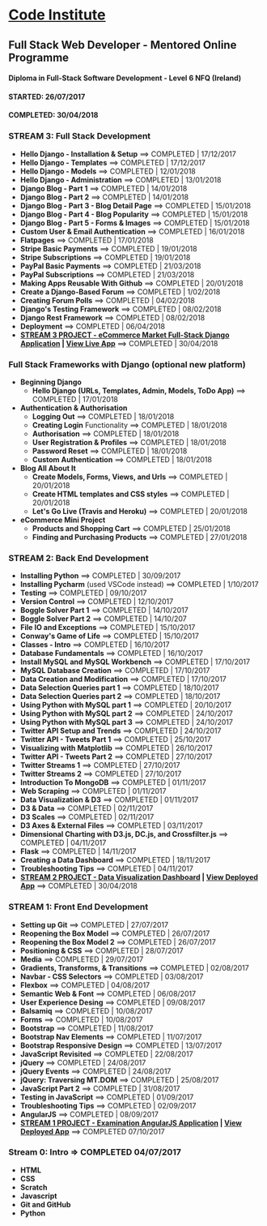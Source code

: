 # [Code Institute](https://www.codeinstitute.net/ "Visit Code Institute")

## Full Stack Web Developer - Mentored Online Programme
#### Diploma in Full-Stack Software Development - Level 6 NFQ (Ireland)
#### STARTED: 26/07/2017
#### COMPLETED: 30/04/2018

### **STREAM 3: Full Stack Development**
- **Hello Django - Installation & Setup** ==> COMPLETED | 17/12/2017
- **Hello Django - Templates** ==> COMPLETED | 17/12/2017
- **Hello Django - Models** ==> COMPLETED | 12/01/2018
- **Hello Django - Administration** ==> COMPLETED | 13/01/2018
- **Django Blog - Part 1** ==> COMPLETED | 14/01/2018
- **Django Blog - Part 2** ==> COMPLETED | 14/01/2018
- **Django Blog - Part 3 - Blog Detail Page** ==> COMPLETED | 15/01/2018
- **Django Blog - Part 4 - Blog Popularity** ==> COMPLETED | 15/01/2018
- **Django Blog - Part 5 - Forms & Images** ==> COMPLETED | 15/01/2018
- **Custom User & Email Authentication** ==> COMPLETED | 16/01/2018
- **Flatpages** ==> COMPLETED | 17/01/2018
- **Stripe Basic Payments** ==> COMPLETED | 19/01/2018
- **Stripe Subscriptions** ==> COMPLETED | 19/01/2018
- **PayPal Basic Payments** ==> COMPLETED | 21/03/2018
- **PayPal Subscriptions** ==> COMPLETED | 21/03/2018
- **Making Apps Reusable With Github** ==> COMPLETED | 20/01/2018
- **Create a Django-Based Forum** ==> COMPLETED | 1/02/2018
- **Creating Forum Polls** ==> COMPLETED | 04/02/2018
- **Django's Testing Framework** ==> COMPLETED | 08/02/2018
- **Django Rest Framework** ==> COMPLETED | 08/02/2018
- **Deployment** ==> COMPLETED | 06/04/2018
- **[STREAM 3 PROJECT - eCommerce Market Full-Stack Django Application](https://github.com/sebam2k4/RTarchViz) | [View Live App](http://rtarchviz.herokuapp.com/)** ==> COMPLETED | 30/04/2018


### **Full Stack Frameworks with Django** (optional new platform)
- **Beginning Django**
  - **Hello Django (URLs, Templates, Admin, Models, ToDo App)** ==> COMPLETED | 17/01/2018
- **Authentication & Authorisation** 
  - **Logging Out** ==> COMPLETED | 18/01/2018
  - **Creating Login** Functionality ==> COMPLETED | 18/01/2018
  - **Authorisation** ==> COMPLETED | 18/01/2018
  - **User Registration & Profiles** ==> COMPLETED | 18/01/2018
  - **Password Reset** ==> COMPLETED | 18/01/2018
  - **Custom Authentication** ==> COMPLETED | 18/01/2018
- **Blog All About It**
  - **Create Models, Forms, Views, and Urls** ==> COMPLETED | 20/01/2018
  - **Create HTML templates and CSS styles** ==> COMPLETED | 20/01/2018
  - **Let's Go Live (Travis and Heroku)** ==> COMPLETED | 20/01/2018
- **eCommerce Mini Project**
  - **Products and Shopping Cart** ==> COMPLETED | 25/01/2018
  - **Finding and Purchasing Products** ==> COMPLETED | 27/01/2018


### **STREAM 2: Back End Development**
- **Installing Python** ==> COMPLETED | 30/09/2017
- **Installing Pycharm** (used VSCode instead) ==> COMPLETED | 1/10/2017
- **Testing** ==> COMPLETED | 09/10/2017
- **Version Control** ==> COMPLETED | 12/10/2017
- **Boggle Solver Part 1** ==> COMPLETED | 14/10/2017
- **Boggle Solver Part 2** ==> COMPLETED | 14/10/207
- **File IO and Exceptions** ==> COMPLETED | 15/10/2017
- **Conway's Game of Life** ==> COMPLETED | 15/10/2017
- **Classes - Intro** ==> COMPLETED | 16/10/2017
- **Database Fundamentals** ==> COMPLETED | 16/10/2017
- **Install MySQL and MySQL Workbench** ==> COMPLETED | 17/10/2017
- **MySQL Database Creation** ==> COMPLETED | 17/10/2017
- **Data Creation and Modification** ==> COMPLETED | 17/10/2017
- **Data Selection Queries part 1** ==> COMPLETED | 18/10/2017
- **Data Selection Queries part 2** ==> COMPLETED | 18/10/2017
- **Using Python with MySQL part 1** ==> COMPLETED | 20/10/2017
- **Using Python with MySQL part 2** ==> COMPLETED | 24/10/2017
- **Using Python with MySQL part 3** ==> COMPLETED | 24/10/2017
- **Twitter API Setup and Trends** ==> COMPLETED | 24/10/2017
- **Twitter API - Tweets Part 1** ==> COMPLETED | 25/10/2017
- **Visualizing with Matplotlib** ==> COMPLETED | 26/10/2017
- **Twitter API - Tweets Part 2** ==> COMPLETED | 27/10/2017
- **Twitter Streams 1** ==> COMPLETED | 27/10/2017
- **Twitter Streams 2** ==> COMPLETED | 27/10/2017
- **Introduction To MongoDB** ==> COMPLETED | 01/11/2017
- **Web Scraping** ==> COMPLETED | 01/11/2017
- **Data Visualization & D3** ==> COMPLETED | 01/11/2017
- **D3 & Data** ==> COMPLETED | 02/11/2017
- **D3 Scales** ==> COMPLETED | 02/11/2017
- **D3 Axes & External Files** ==> COMPLETED | 03/11/2017
- **Dimensional Charting with D3.js, DC.js, and Crossfilter.js** ==> COMPLETED | 04/11/2017
- **Flask** ==> COMPLETED | 14/11/2017
- **Creating a Data Dashboard** ==> COMPLETED | 18/11/2017
- **Troubleshooting Tips** ==> COMPLETED | 04/11/2017
- **[STREAM 2 PROJECT - Data Visualization Dashboard](https://github.com/sebam2k4/StackOverflow-2017-Survey-Data-Visualization) | [View Deployed App](http://stack-overflow-2017-dev-survey.herokuapp.com/)** ==> COMPLETED | 30/04/2018


### **STREAM 1: Front End Development**
- **Setting up Git** ==> COMPLETED | 27/07/2017
- **Reopening the Box Model** ==> COMPLETED | 26/07/2017
- **Reopening the Box Model 2** ==> COMPLETED | 26/07/2017
- **Positioning & CSS** ==> COMPLETED | 28/07/2017
- **Media** ==> COMPLETED | 29/07/2017
- **Gradients, Transforms, & Transitions** ==> COMPLETED | 02/08/2017
- **Navbar - CSS Selectors** ==> COMPLETED | 03/08/2017
- **Flexbox** ==> COMPLETED | 04/08/2017
- **Semantic Web & Font** ==> COMPLETED | 06/08/2017
- **User Experience Desing** ==> COMPLETED | 09/08/2017
- **Balsamiq** ==> COMPLETED | 10/08/2017
- **Forms** ==> COMPLETED | 10/08/2017
- **Bootstrap** ==> COMPLETED | 11/08/2017
- **Bootstrap Nav Elements** ==> COMPLETED | 11/07/2017
- **Bootstrap Responsive Design** ==> COMPLETED | 13/07/2017
- **JavaScript Revisited** ==> COMPLETED | 22/08/2017
- **jQuery** ==> COMPLETED | 24/08/2017
- **jQuery Events** ==> COMPLETED | 24/08/2017
- **jQuery: Traversing MT.DOM** ==> COMPLETED | 25/08/2017
- **JavaScript Part 2** ==> COMPLETED | 31/08/2017
- **Testing in JavaScript**  ==> COMPLETED | 01/09/2017
- **Troubleshooting Tips** ==> COMPLETED | 02/09/2017
- **AngularJS** ==> COMPLETED | 08/09/2017
- **[STREAM 1 PROJECT - Examination AngularJS Application](https://github.com/sebam2k4/stream1-project) | [View Deployed App](https://sebam2k4.github.io/exam-platform-angularjs/)** ==> COMPLETED 07/10/2017


### **Stream 0: Intro** => COMPLETED 04/07/2017
- **HTML**
- **CSS**
- **Scratch**
- **Javascript**
- **Git and GitHub**
- **Python**